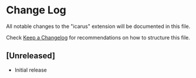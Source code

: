 # Change Log

All notable changes to the "icarus" extension will be documented in this file.

Check [Keep a Changelog](http://keepachangelog.com/) for recommendations on how to structure this file.

## [Unreleased]

- Initial release